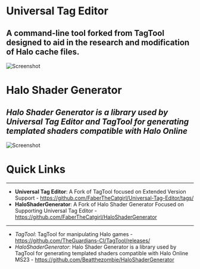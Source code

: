 # Universal Tag Editor
**A command-line tool forked from TagTool designed to aid in the research and modification of Halo cache files.** 
---------
![Screenshot](http://raw.github.com/FaberTheCatgirl/HaloShaderGenerator/master/doc/images/UTE%20v3.1-Alpha.png)
# Halo Shader Generator
*Halo Shader Generator is a library used by Universal Tag Editor and TagTool for generating templated shaders compatible with Halo Online*
---------
![Screenshot](http://raw.github.com/FaberTheCatgirl/HaloShaderGenerator/master/doc/images/concept.jpg)

# Quick Links
---------
* **Universal Tag Editor**: A Fork of TagTool focused on Extended Version Support - https://github.com/FaberTheCatgirl/Universal-Tag-Editor/tags/
* **HaloShaderGenerator**: A Fork of Halo Shader Generator Focused on Supporting Universal Tag Editor - https://github.com/FaberTheCatgirl/HaloShaderGenerator
---------
* *TagTool*: TagTool for manipulating Halo games - https://github.com/TheGuardians-CI/TagTool/releases/
* *HaloShaderGenerator*: Halo Shader Generator is a library used by TagTool for generating templated shaders compatible with Halo Online MS23 - https://github.com/Beatthezombie/HaloShaderGenerator
